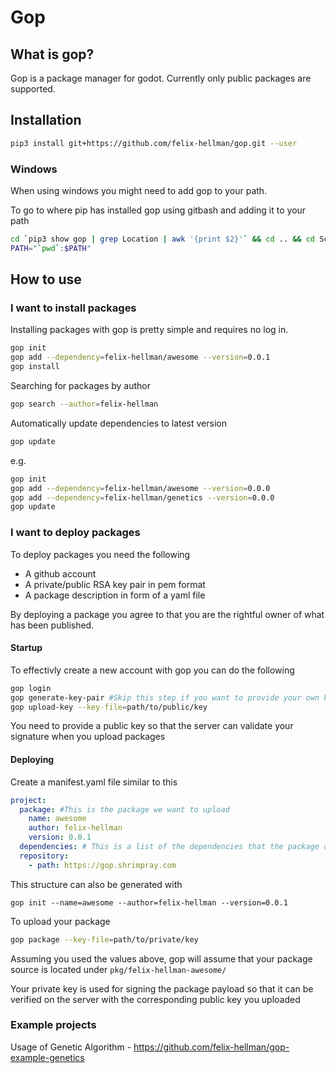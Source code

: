 # Gop

## What is gop?

Gop is a package manager for godot.
Currently only public packages are supported.

## Installation
```bash
pip3 install git+https://github.com/felix-hellman/gop.git --user
```

### Windows
When using windows you might need to add gop to your path.

To go to where pip has installed gop using gitbash and adding it to your path
```bash
cd `pip3 show gop | grep Location | awk '{print $2}'` && cd .. && cd Scripts/
PATH="`pwd`:$PATH"
```


## How to use

### I want to install packages

Installing packages with gop is pretty simple and requires no log in.

```bash
gop init
gop add --dependency=felix-hellman/awesome --version=0.0.1
gop install
```

Searching for packages by author
```bash
gop search --author=felix-hellman
```
Automatically update dependencies to latest version
```bash
gop update
```

e.g.

```bash
gop init
gop add --dependency=felix-hellman/awesome --version=0.0.0
gop add --dependency=felix-hellman/genetics --version=0.0.0
gop update
```

### I want to deploy packages

To deploy packages you need the following
* A github account
* A private/public RSA key pair in pem format
* A package description in form of a yaml file

By deploying a package you agree to that you are the rightful owner of what has been published.

#### Startup

To effectivly create a new account with gop you can do the following
```bash
gop login
gop generate-key-pair #Skip this step if you want to provide your own keys
gop upload-key --key-file=path/to/public/key
```

You need to provide a public key so that the server can validate your signature when you upload packages

#### Deploying
Create a manifest.yaml file similar to this
```yaml
project:
  package: #This is the package we want to upload
    name: awesome
    author: felix-hellman
    version: 0.0.1
  dependencies: # This is a list of the dependencies that the package depends upon
  repository:
    - path: https://gop.shrimpray.com 
```

This structure can also be generated with
```
gop init --name=awesome --author=felix-hellman --version=0.0.1
```

To upload your package
```bash
gop package --key-file=path/to/private/key
```
Assuming you used the values above, gop will assume that your package source is located under `pkg/felix-hellman-awesome/`

Your private key is used for signing the package payload so that it can be verified on the server with the corresponding public key you uploaded


### Example projects
Usage of Genetic Algorithm - https://github.com/felix-hellman/gop-example-genetics
